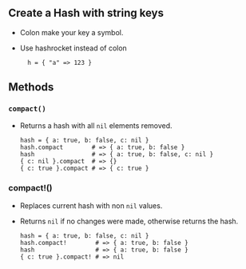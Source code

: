 ## Create a Hash with string keys

- Colon make your key a symbol.
- Use hashrocket instead of colon

        h = { "a" => 123 }

## Methods

### `compact()`

- Returns a hash with all `nil` elements removed.

      hash = { a: true, b: false, c: nil }
      hash.compact        # => { a: true, b: false }
      hash                # => { a: true, b: false, c: nil }
      { c: nil }.compact  # => {}
      { c: true }.compact # => { c: true }

### compact!()

- Replaces current hash with non `nil` values.
- Returns `nil` if no changes were made, otherwise returns the hash.

      hash = { a: true, b: false, c: nil }
      hash.compact!        # => { a: true, b: false }
      hash                 # => { a: true, b: false }
      { c: true }.compact! # => nil
